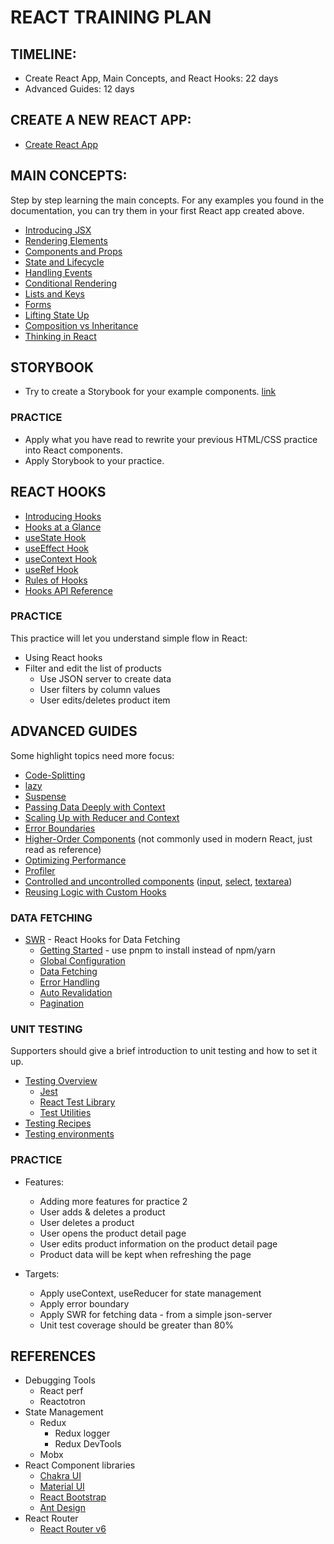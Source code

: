 # REACT TRAINING PLAN

## TIMELINE:

- Create React App, Main Concepts, and React Hooks: 22 days
- Advanced Guides: 12 days

## CREATE A NEW REACT APP:

- [Create React App](https://reactjs.org/docs/create-a-new-react-app.html#create-react-app)

## MAIN CONCEPTS:

Step by step learning the main concepts. For any examples you found in the documentation, you can try them in your first React app created above.

- [Introducing JSX](https://reactjs.org/docs/introducing-jsx.html)
- [Rendering Elements](https://reactjs.org/docs/rendering-elements.html)
- [Components and Props](https://reactjs.org/docs/components-and-props.html)
- [State and Lifecycle](https://reactjs.org/docs/state-and-lifecycle.html)
- [Handling Events](https://reactjs.org/docs/handling-events.html)
- [Conditional Rendering](https://reactjs.org/docs/conditional-rendering.html)
- [Lists and Keys](https://reactjs.org/docs/lists-and-keys.html)
- [Forms](https://reactjs.org/docs/forms.html)
- [Lifting State Up](https://reactjs.org/docs/lifting-state-up.html)
- [Composition vs Inheritance](https://reactjs.org/docs/composition-vs-inheritance.html)
- [Thinking in React](https://reactjs.org/docs/thinking-in-react.html)

## STORYBOOK

- Try to create a Storybook for your example components. [link](https://storybook.js.org/tutorials/intro-to-storybook/react/en/simple-component/)

### PRACTICE

- Apply what you have read to rewrite your previous HTML/CSS practice into React components.
- Apply Storybook to your practice.

## REACT HOOKS

- [Introducing Hooks](https://reactjs.org/docs/hooks-intro.html)
- [Hooks at a Glance](https://reactjs.org/docs/hooks-overview.html)
- [useState Hook](https://reactjs.org/docs/hooks-state.html)
- [useEffect Hook](https://reactjs.org/docs/hooks-effect.html)
- [useContext Hook](https://reactjs.org/docs/hooks-reference.html#usecontext)
- [useRef Hook](https://reactjs.org/docs/hooks-reference.html#useref)
- [Rules of Hooks](https://reactjs.org/docs/hooks-rules.html)
- [Hooks API Reference](https://reactjs.org/docs/hooks-reference.html)

### PRACTICE

This practice will let you understand simple flow in React:

- Using React hooks
- Filter and edit the list of products
  - Use JSON server to create data
  - User filters by column values
  - User edits/deletes product item

## ADVANCED GUIDES

Some highlight topics need more focus:

- [Code-Splitting](https://reactjs.org/docs/code-splitting.html)
- [lazy](https://react.dev/reference/react/lazy)
- [Suspense](https://react.dev/reference/react/Suspense)
- [Passing Data Deeply with Context](https://react.dev/learn/passing-data-deeply-with-context)
- [Scaling Up with Reducer and Context](https://react.dev/learn/scaling-up-with-reducer-and-context)
- [Error Boundaries](https://react.dev/reference/react/Component#catching-rendering-errors-with-an-error-boundary)
- [Higher-Order Components](https://reactjs.org/docs/higher-order-components.html) (not commonly used in modern React, just read as reference)
- [Optimizing Performance](https://reactjs.org/docs/optimizing-performance.html)
- [Profiler](https://react.dev/reference/react/Profiler)
- [Controlled and uncontrolled components](https://react.dev/learn/sharing-state-between-components#controlled-and-uncontrolled-components) ([input](https://react.dev/reference/react-dom/components/input#controlling-an-input-with-a-state-variable), [select](https://react.dev/reference/react-dom/components/select#controlling-a-select-box-with-a-state-variable), [textarea](https://react.dev/reference/react-dom/components/textarea#controlling-a-text-area-with-a-state-variable))
- [Reusing Logic with Custom Hooks](https://react.dev/learn/reusing-logic-with-custom-hooks)

### DATA FETCHING

- [SWR](https://swr.vercel.app/) - React Hooks for Data Fetching
  - [Getting Started](https://swr.vercel.app/docs/getting-started) - use pnpm to install instead of npm/yarn
  - [Global Configuration](https://swr.vercel.app/docs/global-configuration)
  - [Data Fetching](https://swr.vercel.app/docs/data-fetching)
  - [Error Handling](https://swr.vercel.app/docs/error-handling)
  - [Auto Revalidation](https://swr.vercel.app/docs/revalidation)
  - [Pagination](https://swr.vercel.app/docs/pagination)

### UNIT TESTING

Supporters should give a brief introduction to unit testing and how to set it up.

- [Testing Overview](https://reactjs.org/docs/testing.html)
  - [Jest](https://jestjs.io/)
  - [React Test Library](https://testing-library.com/docs/react-testing-library/intro/)
  - [Test Utilities](https://reactjs.org/docs/test-utils.html)
- [Testing Recipes](https://reactjs.org/docs/testing-recipes.html)
- [Testing environments](https://reactjs.org/docs/testing-environments.html)

### PRACTICE

- Features:

  - Adding more features for practice 2
  - User adds & deletes a product
  - User deletes a product
  - User opens the product detail page
  - User edits product information on the product detail page
  - Product data will be kept when refreshing the page

- Targets:

  - Apply useContext, useReducer for state management
  - Apply error boundary
  - Apply SWR for fetching data - from a simple json-server
  - Unit test coverage should be greater than 80%

## REFERENCES

- Debugging Tools
  - React perf
  - Reactotron
- State Management
  - Redux
    - Redux logger
    - Redux DevTools
  - Mobx
- React Component libraries
  - [Chakra UI](https://chakra-ui.com/)
  - [Material UI](https://mui.com/)
  - [React Bootstrap](https://react-bootstrap.github.io/)
  - [Ant Design](https://react-bootstrap.github.io/)
- React Router
  - [React Router v6](https://reactrouter.com/)
